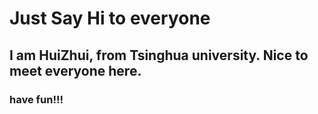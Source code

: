 # Just Say Hi to everyone
## I am HuiZhui, from Tsinghua university. Nice to meet everyone here.
### have fun!!!
